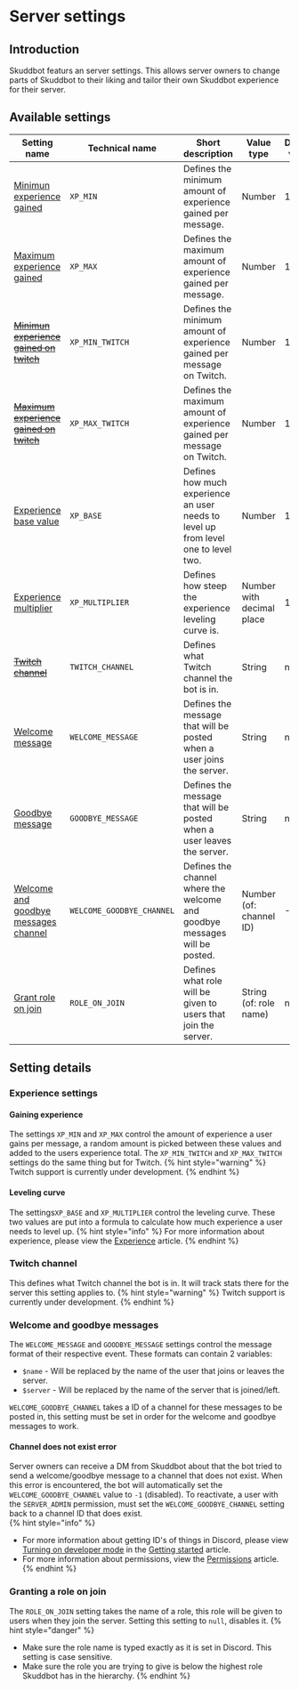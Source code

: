 # Server settings
## Introduction
Skuddbot featurs an server settings. This allows server owners to change parts of Skuddbot to their liking and tailor their own Skuddbot experience for their server. 

## Available settings
| Setting name                                                          | Technical name            | Short description                                                                  | Value type                | Default value |
|-----------------------------------------------------------------------|---------------------------|------------------------------------------------------------------------------------|---------------------------|---------------|
| [Minimun experience gained](#gaining-experience)                      | `XP_MIN`                  | Defines the minimum amount of experience gained per message.                       | Number                    | 10            |
| [Maximum experience gained](#gaining-experience)                      | `XP_MAX`                  | Defines the maximum amount of experience gained per message.                       | Number                    | 15            |
| [~~Minimun experience gained on twitch~~](#gaining-experience)        | `XP_MIN_TWITCH`           | Defines the minimum amount of experience gained per message on Twitch.             | Number                    | 10            |
| [~~Maximum experience gained on twitch~~](#gaining-experience)        | `XP_MAX_TWITCH`           | Defines the maximum amount of experience gained per message on Twitch.             | Number                    | 15            |
| [Experience base value](#leveling-curve)                              | `XP_BASE`                 | Defines how much experience an user needs to level up from level one to level two. | Number                    | 1500          |
| [Experience multiplier](#leveling-curve)                              | `XP_MULTIPLIER`           | Defines how steep the experience leveling curve is.                                | Number with decimal place | 1.2           |
| [~~Twitch channel~~](#twitch-channel)                                 | `TWITCH_CHANNEL`          | Defines what Twitch channel the bot is in.                                         | String                    | null          |
| [Welcome message](#welcome-and-goodbye-messages)                      | `WELCOME_MESSAGE`         | Defines the message that will be posted when a user joins the server.              | String                    | null          |
| [Goodbye message](#welcome-and-goodbye-messages)                      | `GOODBYE_MESSAGE`         | Defines the message that will be posted when a user leaves the server.             | String                    | null          |
| [Welcome and goodbye messages channel](#welcome-and-goodbye-messages) | `WELCOME_GOODBYE_CHANNEL` | Defines the channel where the welcome and goodbye messages will be posted.         | Number (of: channel ID)   | -1            |
| [Grant role on join](#granting-a-role-on-join)                        | `ROLE_ON_JOIN`            | Defines what role will be given to users that join the server.                     | String (of: role name)    | null          |

## Setting details
### Experience settings
#### Gaining experience
The settings `XP_MIN` and `XP_MAX` control the amount of experience a user gains per message, a random amount is picked between these values and added to the users experience total. The `XP_MIN_TWITCH` and `XP_MAX_TWITCH` settings do the same thing but for Twitch.
{% hint style="warning" %}
Twitch support is currently under development.
{% endhint %}

#### Leveling curve
The settings`XP_BASE` and `XP_MULTIPLIER` control the leveling curve. These two values are put into a formula to calculate how much experience a user needs to level up.
{% hint style="info" %}
For more information about experience, please view the [Experience](/Systems/experience.md) article.
{% endhint %}

### Twitch channel
This defines what Twitch channel the bot is in. It will track stats there for the server this setting applies to.
{% hint style="warning" %}
Twitch support is currently under development.
{% endhint %}

### Welcome and goodbye messages
The `WELCOME_MESSAGE` and `GOODBYE_MESSAGE` settings control the message format of their respective event. These formats can contain 2 variables:  
* `$name` - Will be replaced by the name of the user that joins or leaves the server.
* `$server` - Will be replaced by the name of the server that is joined/left.

`WELCOME_GOODBYE_CHANNEL` takes a ID of a channel for these messages to be posted in, this setting must be set in order for the welcome and goodbye messages to work.

#### Channel does not exist error
Server owners can receive a DM from Skuddbot about that the bot tried to send a welcome/goodbye message to a channel that does not exist. When this error is encountered, the bot will automatically set the `WELCOME_GOODBYE_CHANNEL` value to `-1` (disabled). To reactivate, a user with the `SERVER_ADMIN` permission, must set the `WELCOME_GOODBYE_CHANNEL` setting back to a channel ID that does exist.  
{% hint style="info" %}
* For more information about getting ID's of things in Discord, please view [Turning on developer mode](/getting-started.md#turning-on-developer-mode) in the [Getting started](/getting-started.md) article.  
* For more information about permissions, view the [Permissions](/Systems/permissions.md) article.
{% endhint %}

### Granting a role on join
The `ROLE_ON_JOIN` setting takes the name of a role, this role will be given to users when they join the server.
Setting this setting to `null`, disables it.
{% hint style="danger" %}
* Make sure the role name is typed exactly as it is set in Discord. This setting is case sensitive.
* Make sure the role you are trying to give is below the highest role Skuddbot has in the hierarchy.
{% endhint %}



